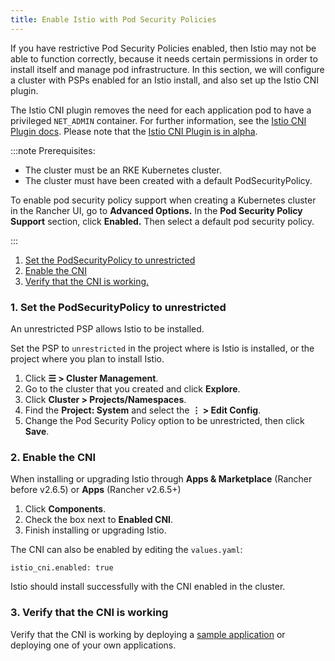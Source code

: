 ```yaml
---
title: Enable Istio with Pod Security Policies
---
```


<head>
  <link rel="canonical" href="https://ranchermanager.docs.rancher.com/integrations-in-rancher/istio/configuration-options/pod-security-policies"/>
</head>

If you have restrictive Pod Security Policies enabled, then Istio may not be able to function correctly, because it needs certain permissions in order to install itself and manage pod infrastructure. In this section, we will configure a cluster with PSPs enabled for an Istio install, and also set up the Istio CNI plugin.

The Istio CNI plugin removes the need for each application pod to have a privileged `NET_ADMIN` container. For further information, see the [Istio CNI Plugin docs](https://istio.io/docs/setup/additional-setup/cni). Please note that the [Istio CNI Plugin is in alpha](https://istio.io/about/feature-stages/).

:::note Prerequisites:

- The cluster must be an RKE Kubernetes cluster.
- The cluster must have been created with a default PodSecurityPolicy.

To enable pod security policy support when creating a Kubernetes cluster in the Rancher UI, go to <b>Advanced Options.</b> In the <b>Pod Security Policy Support</b> section, click <b>Enabled.</b> Then select a default pod security policy.

:::

1. [Set the PodSecurityPolicy to unrestricted](#1-set-the-podsecuritypolicy-to-unrestricted)
2. [Enable the CNI](#2-enable-the-cni)
3. [Verify that the CNI is working.](#3-verify-that-the-cni-is-working)

### 1. Set the PodSecurityPolicy to unrestricted

An unrestricted PSP allows Istio to be installed.

Set the PSP to `unrestricted` in the project where is Istio is installed, or the project where you plan to install Istio.

1.  Click **☰ > Cluster Management**.
1. Go to the cluster that you created and click **Explore**.
1. Click **Cluster > Projects/Namespaces**.
1. Find the **Project: System** and select the **⋮ > Edit Config**.
1. Change the Pod Security Policy option to be unrestricted, then click **Save**.

### 2. Enable the CNI

When installing or upgrading Istio through **Apps & Marketplace** (Rancher before v2.6.5) or **Apps** (Rancher v2.6.5+)

1. Click **Components**.
2. Check the box next to **Enabled CNI**.
3. Finish installing or upgrading Istio.

The CNI can also be enabled by editing the `values.yaml`:

```
istio_cni.enabled: true
```

Istio should install successfully with the CNI enabled in the cluster.

### 3. Verify that the CNI is working

Verify that the CNI is working by deploying a [sample application](https://istio.io/latest/docs/examples/bookinfo/) or deploying one of your own applications.

